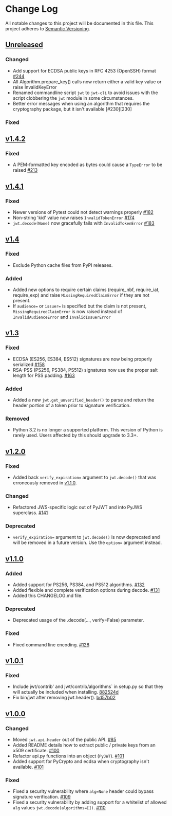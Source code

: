 Change Log
=========================================================================

All notable changes to this project will be documented in this file.
This project adheres to [Semantic Versioning](http://semver.org/).

[Unreleased][unreleased]
-------------------------------------------------------------------------
### Changed
- Add support for ECDSA public keys in RFC 4253 (OpenSSH) format [#244][244]
- All Algorithm.prepare_key() calls now return either a valid key value or raise  InvalidKeyError
- Renamed commandline script `jwt` to `jwt-cli` to avoid issues with the script clobbering the `jwt` module in some circumstances.
- Better error messages when using an algorithm that requires the cryptography package, but it isn't available [#230][230]

### Fixed

[v1.4.2][1.4.2]
-------------------------------------------------------------------------
### Fixed
- A PEM-formatted key encoded as bytes could cause a `TypeError` to be raised [#213][213]

[v1.4.1][1.4.1]
-------------------------------------------------------------------------
### Fixed
- Newer versions of Pytest could not detect warnings properly [#182][182]
- Non-string 'kid' value now raises `InvalidTokenError` [#174][174]
- `jwt.decode(None)` now gracefully fails with `InvalidTokenError` [#183][183]

[v1.4][1.4.0]
-------------------------------------------------------------------------
### Fixed
- Exclude Python cache files from PyPI releases.

### Added
- Added new options to require certain claims
  (require_nbf, require_iat, require_exp) and raise `MissingRequiredClaimError`
  if they are not present.
- If `audience=` or `issuer=` is specified but the claim is not present,
  `MissingRequiredClaimError` is now raised instead of `InvalidAudienceError`
  and `InvalidIssuerError`

[v1.3][1.3.0]
-------------------------------------------------------------------------
### Fixed
- ECDSA (ES256, ES384, ES512) signatures are now being properly serialized [#158][158]
- RSA-PSS (PS256, PS384, PS512) signatures now use the proper salt length for PSS padding. [#163][163]

### Added
- Added a new `jwt.get_unverified_header()` to parse and return the header portion of a token prior to signature verification.

### Removed
- Python 3.2 is no longer a supported platform. This version of Python is
rarely used. Users affected by this should upgrade to 3.3+.

[v1.2.0][1.2.0]
-------------------------------------------------------------------------
### Fixed
- Added back `verify_expiration=` argument to `jwt.decode()` that was erroneously removed in [v1.1.0][1.1.0].


### Changed
- Refactored JWS-specific logic out of PyJWT and into PyJWS superclass. [#141][141]

### Deprecated
- `verify_expiration=` argument to `jwt.decode()` is now deprecated and will be removed in a future version. Use the `option=` argument instead.

[v1.1.0][1.1.0]
-------------------------------------------------------------------------
### Added
- Added support for PS256, PS384, and PS512 algorithms. [#132][132]
- Added flexible and complete verification options during decode. [#131][131]
- Added this CHANGELOG.md file.


### Deprecated
- Deprecated usage of the .decode(..., verify=False) parameter.


### Fixed
- Fixed command line encoding. [#128][128]

[v1.0.1][1.0.1]
-------------------------------------------------------------------------
### Fixed
- Include jwt/contrib' and jwt/contrib/algorithms` in setup.py so that they will
  actually be included when installing. [882524d][882524d]
- Fix bin/jwt after removing jwt.header(). [bd57b02][bd57b02]

[v1.0.0][1.0.0]
-------------------------------------------------------------------------
### Changed
- Moved `jwt.api.header` out of the public API. [#85][85]
- Added README details how to extract public / private keys from an x509 certificate. [#100][100]
- Refactor api.py functions into an object (`PyJWT`). [#101][101]
- Added support for PyCrypto and ecdsa when cryptography isn't available. [#101][103]

### Fixed
- Fixed a security vulnerability where `alg=None` header could bypass signature verification. [#109][109]
- Fixed a security vulnerability by adding support for a whitelist of allowed `alg` values `jwt.decode(algorithms=[])`. [#110][110]


[unreleased]: https://github.com/jpadilla/pyjwt/compare/1.4.2...HEAD
[1.0.0]: https://github.com/jpadilla/pyjwt/compare/0.4.3...1.0.0
[1.0.1]: https://github.com/jpadilla/pyjwt/compare/1.0.0...1.0.1
[1.0.1]: https://github.com/jpadilla/pyjwt/compare/1.0.0...1.0.1
[1.0.1]: https://github.com/jpadilla/pyjwt/compare/1.0.0...1.0.1
[1.1.0]: https://github.com/jpadilla/pyjwt/compare/1.0.1...1.1.0
[1.2.0]: https://github.com/jpadilla/pyjwt/compare/1.1.0...1.2.0
[1.3.0]: https://github.com/jpadilla/pyjwt/compare/1.2.0...1.3.0
[1.4.0]: https://github.com/jpadilla/pyjwt/compare/1.3.0...1.4.0
[1.4.1]: https://github.com/jpadilla/pyjwt/compare/1.4.0...1.4.1
[1.4.2]: https://github.com/jpadilla/pyjwt/compare/1.4.1...1.4.2



[109]: https://github.com/jpadilla/pyjwt/pull/109
[110]: https://github.com/jpadilla/pyjwt/pull/110
[100]: https://github.com/jpadilla/pyjwt/pull/100
[101]: https://github.com/jpadilla/pyjwt/pull/101
[103]: https://github.com/jpadilla/pyjwt/pull/103
[85]: https://github.com/jpadilla/pyjwt/pull/85
[882524d]: https://github.com/jpadilla/pyjwt/commit/882524d
[bd57b02]: https://github.com/jpadilla/pyjwt/commit/bd57b02
[131]: https://github.com/jpadilla/pyjwt/pull/131
[132]: https://github.com/jpadilla/pyjwt/pull/132
[128]: https://github.com/jpadilla/pyjwt/pull/128
[141]: https://github.com/jpadilla/pyjwt/pull/141
[158]: https://github.com/jpadilla/pyjwt/pull/158
[163]: https://github.com/jpadilla/pyjwt/pull/163
[174]: https://github.com/jpadilla/pyjwt/pull/174
[182]: https://github.com/jpadilla/pyjwt/pull/182
[183]: https://github.com/jpadilla/pyjwt/pull/183
[213]: https://github.com/jpadilla/pyjwt/pull/214
[244]: https://github.com/jpadilla/pyjwt/pull/244
